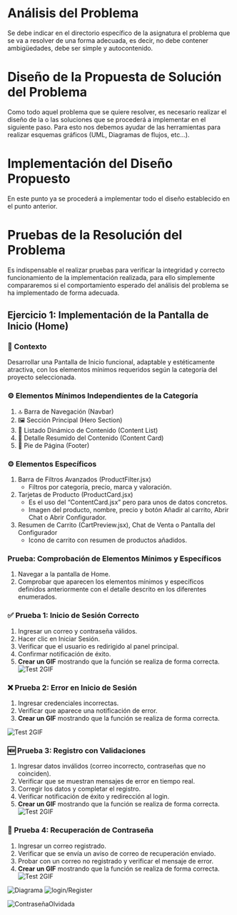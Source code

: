 # Análisis del Problema

Se debe indicar en el directorio específico de la asignatura el problema que se va a resolver de una forma adecuada, es decir, no debe contener ambigüedades, debe ser simple y autocontenido.

# Diseño de la Propuesta de Solución del Problema

Como todo aquel problema que se quiere resolver, es necesario realizar el diseño de la o las soluciones que se procederá a implementar en el siguiente paso. Para esto nos debemos ayudar de las herramientas para realizar esquemas gráficos (UML, Diagramas de flujos, etc…).

# Implementación del Diseño Propuesto

En este punto ya se procederá a implementar todo el diseño establecido en el punto anterior.

# Pruebas de la Resolución del Problema

Es indispensable el realizar pruebas para verificar la integridad y correcto funcionamiento de la implementación realizada, para ello simplemente compararemos si el comportamiento esperado del análisis del problema se ha implementado de forma adecuada.

## Ejercicio 1: Implementación de la Pantalla de Inicio (Home)

### 🎯 Contexto

Desarrollar una Pantalla de Inicio funcional, adaptable y estéticamente atractiva, con los elementos mínimos requeridos según la categoría del proyecto seleccionada.

### ⚙️ Elementos Mínimos Independientes de la Categoría

1. 🔝 Barra de Navegación (Navbar)
2. 🖼️ Sección Principal (Hero Section)
3. 📄 Listado Dinámico de Contenido (Content List)
4. 📄 Detalle Resumido del Contenido (Content Card)
5. 📝 Pie de Página (Footer)

### ⚙️ Elementos Específicos

1. Barra de Filtros Avanzados (ProductFilter.jsx)
   - Filtros por categoría, precio, marca y valoración.
2. Tarjetas de Producto (ProductCard.jsx)
   - Es el uso del “ContentCard.jsx” pero para unos de datos concretos.
   - Imagen del producto, nombre, precio y botón Añadir al carrito, Abrir Chat o Abrir Configurador.
3. Resumen de Carrito (CartPreview.jsx), Chat de Venta o Pantalla del Configurador
   - Icono de carrito con resumen de productos añadidos.

### Prueba: Comprobación de Elementos Mínimos y Específicos

1. Navegar a la pantalla de Home.
2. Comprobar que aparecen los elementos mínimos y específicos definidos anteriormente con el detalle descrito en los diferentes enumerados.

### ✅ Prueba 1: Inicio de Sesión Correcto

1. Ingresar un correo y contraseña válidos.
2. Hacer clic en Iniciar Sesión.
3. Verificar que el usuario es redirigido al panel principal.
4. Confirmar notificación de éxito.
5. **Crear un GIF** mostrando que la función se realiza de forma correcta.
 ![Test 2GIF](/Sprint1/resources/IniciarSesion.gif)

### ❌ Prueba 2: Error en Inicio de Sesión

1. Ingresar credenciales incorrectas.
2. Verificar que aparece una notificación de error.
3. **Crear un GIF** mostrando que la función se realiza de forma correcta.

 ![Test 2GIF](/Sprint1/resources/Registrar.gif)

### 🆕 Prueba 3: Registro con Validaciones

1. Ingresar datos inválidos (correo incorrecto, contraseñas que no coinciden).
2. Verificar que se muestran mensajes de error en tiempo real.
3. Corregir los datos y completar el registro.
4. Verificar notificación de éxito y redirección al login.
5. **Crear un GIF** mostrando que la función se realiza de forma correcta.
 ![Test 2GIF](/Sprint1/resources/RegisterError.gif)

### 🔐 Prueba 4: Recuperación de Contraseña

1. Ingresar un correo registrado.
2. Verificar que se envía un aviso de correo de recuperación enviado.
3. Probar con un correo no registrado y verificar el mensaje de error.
4. **Crear un GIF** mostrando que la función se realiza de forma correcta.
 ![Test 2GIF](/Sprint1/resources/Olvidada.gif)

![Diagrama](/Sprint1/resources/diagrama.png)
![login/Register](/Sprint1/resources/prueba1.png)

![ContraseñaOlvidada](/Sprint1/resources/prueba2.png)

